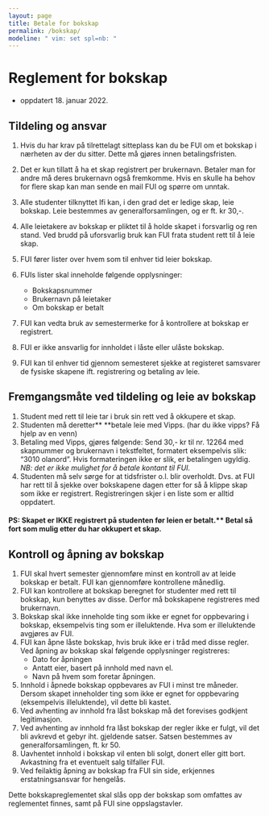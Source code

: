 ```yaml
---
layout: page
title: Betale for bokskap
permalink: /bokskap/
modeline: " vim: set spl=nb: "
---
```


# **Reglement for bokskap**



* oppdatert 18. januar 2022.


## **Tildeling og ansvar**



1. Hvis du har krav på tilrettelagt sitteplass kan du be FUI om et bokskap i nærheten av der du sitter. Dette må gjøres innen betalingsfristen.
2. Det er kun tillatt å ha et skap registrert per brukernavn. Betaler man for andre må deres brukernavn også fremkomme. Hvis en skulle ha behov for flere skap kan man sende en mail FUI og spørre om unntak.
3. Alle studenter tilknyttet Ifi kan, i den grad det er ledige skap, leie bokskap. Leie bestemmes av generalforsamlingen, og er ft. kr 30,-.
4. Alle leietakere av bokskap er pliktet til å holde skapet i forsvarlig og ren stand. Ved brudd på uforsvarlig bruk kan FUI frata student rett til å leie skap.
5. FUI fører lister over hvem som til enhver tid leier bokskap.
6. FUIs lister skal inneholde følgende opplysninger:
    * Bokskapsnummer
    * Brukernavn på leietaker
    * Om bokskap er betalt

7.	FUI kan vedta bruk av semestermerke for å kontrollere at bokskap er registrert.

8.	FUI er ikke ansvarlig for innholdet i låste eller ulåste bokskap.


9.  FUI kan til enhver tid gjennom semesteret sjekke at registeret samsvarer de fysiske skapene ift. registrering og betaling av leie.


## **Fremgangsmåte ved tildeling og leie av bokskap**



1. Student med rett til leie tar i bruk sin rett ved å okkupere et skap.
2. Studenten må deretter** **betale leie med Vipps. (har du ikke vipps? Få hjelp av en venn)
3. Betaling med Vipps, gjøres følgende: Send 30,- kr til nr. 12264 med skapnummer og brukernavn i tekstfeltet, formatert eksempelvis slik: “3010 olanord”. Hvis formateringen ikke er slik, er betalingen ugyldig. _NB: det er ikke mulighet for å betale kontant til FUI._
4. Studenten må selv sørge for at tidsfrister o.l. blir overholdt. Dvs. at FUI har rett til å sjekke over bokskapene dagen etter for så å klippe skap som ikke er registrert. Registreringen skjer i en liste som er alltid oppdatert.


#### PS: Skapet er IKKE registrert på studenten før leien er betalt.** **Betal så fort som mulig etter du har okkupert et skap.**


## **Kontroll og åpning av bokskap**



1. FUI skal hvert semester gjennomføre minst en kontroll av at leide bokskap er betalt. FUI kan gjennomføre kontrollene månedlig.
2. FUI kan kontrollere at bokskap beregnet for studenter med rett til bokskap, kun benyttes av disse. Derfor må bokskapene registreres med brukernavn.
3. Bokskap skal ikke inneholde ting som ikke er egnet for oppbevaring i bokskap, eksempelvis ting som er illeluktende. Hva som er illeluktende avgjøres av FUI.
4. FUI kan åpne låste bokskap, hvis bruk ikke er i tråd med disse regler. Ved åpning av bokskap skal følgende opplysninger registreres:
    * Dato for åpningen
    * Antatt eier, basert på innhold med navn el.
    * Navn på hvem som foretar åpningen.
5. Innhold i åpnede bokskap oppbevares av FUI i minst tre måneder. Dersom skapet inneholder ting som ikke er egnet for oppbevaring (eksempelvis illeluktende), vil dette bli kastet.
6. Ved avhenting av innhold fra låst bokskap må det forevises godkjent legitimasjon.
7. Ved avhenting av innhold fra låst bokskap der regler ikke er fulgt, vil det bli avkrevd et gebyr iht. gjeldende satser. Satsen bestemmes av generalforsamlingen, ft. kr 50.
8. Uavhentet innhold i bokskap vil enten bli solgt, donert eller gitt bort. Avkastning fra et eventuelt salg tilfaller FUI.
9. Ved feilaktig åpning av bokskap fra FUI sin side, erkjennes erstatningsansvar for hengelås.

Dette bokskapreglementet skal slås opp der bokskap som omfattes av reglementet finnes, samt på FUI sine oppslagstavler.